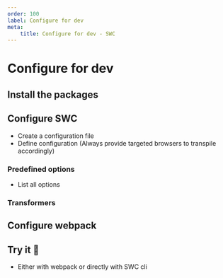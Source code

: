 ```yaml
---
order: 100
label: Configure for dev
meta:
    title: Configure for dev - SWC
---
```


# Configure for dev

## Install the packages

## Configure SWC

- Create a configuration file
- Define configuration (Always provide targeted browsers to transpile accordingly)

### Predefined options

- List all options

### Transformers

## Configure webpack

## Try it :rocket:

- Either with webpack or directly with SWC cli
